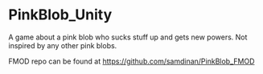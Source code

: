 # PinkBlob_Unity
A game about a pink blob who sucks stuff up and gets new powers. Not inspired by any other pink blobs.

FMOD repo can be found at https://github.com/samdinan/PinkBlob_FMOD
